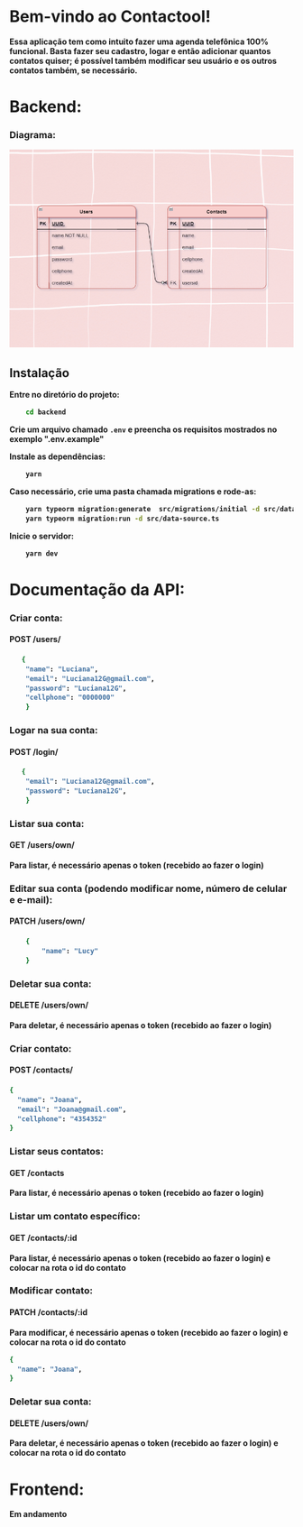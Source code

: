 <h1>Bem-vindo ao <strong>Contactool!<strong></h1>

Essa aplicação tem como intuito fazer uma agenda telefônica 100% funcional. Basta fazer seu cadastro, logar e então adicionar quantos contatos quiser; é possível também modificar seu usuário e os outros contatos também, se necessário.

# Backend: 

<h3>Diagrama:</h3>

![Library](DER_Contactool.png)

<h2>Instalação</h2>

Entre no diretório do projeto:
```bash
    cd backend
```

Crie um arquivo chamado `.env` e preencha os requisitos mostrados no exemplo ".env.example"

Instale as dependências:
```bash
    yarn
```
Caso necessário, crie uma pasta chamada migrations e rode-as: 
```bash
    yarn typeorm migration:generate  src/migrations/initial -d src/data-source.ts
    yarn typeorm migration:run -d src/data-source.ts
```

Inicie o servidor:

```bash
    yarn dev
```

# Documentação da API: 

<h3> Criar conta: </h3>
<h4>POST /users/</h4>

```bash
   {
    "name": "Luciana",
    "email": "Luciana12G@gmail.com",
    "password": "Luciana12G",
    "cellphone": "0000000"
    }
```

<h3> Logar na sua conta: </h3>
<h4>POST /login/</h4>

```bash
   {
    "email": "Luciana12G@gmail.com",
    "password": "Luciana12G",
    }
```

<h3> Listar sua conta: </h3>
<h4>GET /users/own/</h4>
<p>Para listar, é necessário apenas o token (recebido ao fazer o login)</p>

<h3> Editar sua conta (podendo modificar nome, número de celular e e-mail): </h3>
<h4>PATCH /users/own/</h4>

```bash
    {
	    "name": "Lucy"
    }
```

<h3> Deletar sua conta: </h3>
<h4>DELETE /users/own/</h4>
<p>Para deletar, é necessário apenas o token (recebido ao fazer o login)</p>


<h3> Criar contato: </h3>
<h4>POST /contacts/</h4>

```bash
{
  "name": "Joana",
  "email": "Joana@gmail.com",
  "cellphone": "4354352"
}
```

<h3> Listar seus contatos: </h3>
<h4>GET /contacts</h4>
<p>Para listar, é necessário apenas o token (recebido ao fazer o login)</p>


<h3> Listar um contato específico: </h3>
<h4>GET /contacts/:id</h4>
<p>Para listar, é necessário apenas o token (recebido ao fazer o login) e colocar na rota o id do contato</p>


<h3>Modificar contato: </h3>
<h4>PATCH /contacts/:id</h4>
<p>Para modificar, é necessário apenas o token (recebido ao fazer o login) e colocar na rota o id do contato</p>

```bash
{
  "name": "Joana",
}
```

<h3> Deletar sua conta: </h3>
<h4>DELETE /users/own/</h4>
<p>Para deletar, é necessário apenas o token (recebido ao fazer o login) e colocar na rota o id do contato</p>

# Frontend:

<p>Em andamento</p>